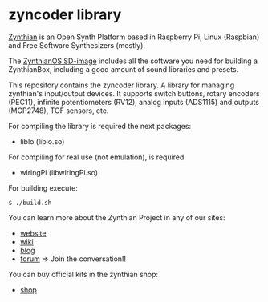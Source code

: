 # zyncoder library

[Zynthian](http://zynthian.org) is an Open Synth Platform based in Raspberry Pi, Linux (Raspbian) and Free Software Synthesizers (mostly).

The [ZynthianOS SD-image](https://os.zynthian.org/zynthianos-last-stable.zip) includes all the software you need for building a ZynthianBox, including a good amount of sound libraries and presets. 

This repository contains the zyncoder library. A library for managing zynthian's input/output devices. It supports  switch buttons, rotary encoders (PEC11), infinite potentiometers (RV12), analog inputs (ADS1115) and outputs (MCP2748), TOF sensors, etc. 

For compiling the library is required the next packages:

* liblo (liblo.so)

For compiling for real use (not emulation), is required:

* wiringPi (libwiringPi.so)

For building execute:
```
$ ./build.sh
```

You can learn more about the Zynthian Project in any of our sites: 

+ [website](https://zynthian.org)
+ [wiki](https://wiki.zynthian.org)
+ [blog](https://blog.zynthian.org)
+ [forum](https://discourse.zynthian.org) => Join the conversation!!

You can buy official kits in the zynthian shop:

+ [shop](https://shop.zynthian.org)
